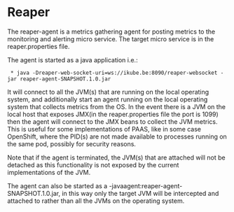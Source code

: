 Reaper
======

The reaper-agent is a metrics gathering agent for posting metrics to the monitoring and 
alerting micro service. The target micro service is in the reaper.properties file.

The agent is started as a java application i.e.:

     * java -Dreaper-web-socket-uri=ws://ikube.be:8090/reaper-websocket -jar reaper-agent-SNAPSHOT.1.0.jar
     
It will connect to all the JVM(s) that are running on the local operating system, and additionally start an agent 
running on the local operating system that collects metrics from the OS. In the event there is a JVM on the local host that 
exposes JMX(in the reaper.properties file the port is 1099) then the agent will connect to the JMX beans to collect 
the JVM metrics. This is useful for some implementations of PAAS, like in some case OpenShift, where the PID(s) are not made 
available to processes running on the same pod, possibly for security reasons.

Note that if the agent is terminated, the JVM(s) that are attached will not be detached as this functionality is not exposed by the 
current implementations of the JVM.

The agent can also be started as a -javaagent:reaper-agent-SNAPSHOT.1.0.jar, in this way only the target JVM will be intercepted
and attached to rather than all the JVMs on the operating system.